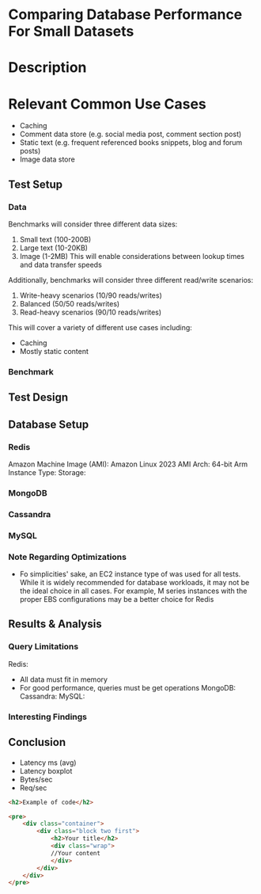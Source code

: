 # Comparing Database Performance For Small Datasets

# Description

# Relevant Common Use Cases
- Caching
- Comment data store (e.g. social media post, comment section post)
- Static text (e.g. frequent referenced books snippets, blog and forum posts)
- Image data store 

## Test Setup

### Data
Benchmarks will consider three different data sizes:
1. Small text (100-200B)
2. Large text (10-20KB)
3. Image (1-2MB)
This will enable considerations between lookup times and data transfer speeds

Additionally, benchmarks will consider three different read/write scenarios:
1. Write-heavy scenarios (10/90 reads/writes)
2. Balanced (50/50 reads/writes)
3. Read-heavy scenarios (90/10 reads/writes)


This will cover a variety of different use cases including:
* Caching 
* Mostly static content

### Benchmark

## Test Design




## Database Setup

### Redis
Amazon Machine Image (AMI): Amazon Linux 2023 AMI 
Arch: 64-bit Arm
Instance Type: 
Storage: 

### MongoDB

### Cassandra

### MySQL

### Note Regarding Optimizations
* Fo simplicities' sake, an EC2 instance type of <insert-instance-type> was used for all tests. While it is widely 
recommended for database workloads, it may not be the ideal choice in all cases. For example, M series instances with the proper EBS configurations may be a better choice for Redis

## Results & Analysis
### Query Limitations
Redis: 
* All data must fit in memory
* For good performance, queries must be get operations
MongoDB:
Cassandra:
MySQL:

### Interesting Findings

## Conclusion

####
- Latency ms (avg)
- Latency boxplot
- Bytes/sec
- Req/sec

```html
<h2>Example of code</h2>

<pre>
    <div class="container">
        <div class="block two first">
            <h2>Your title</h2>
            <div class="wrap">
            //Your content
            </div>
        </div>
    </div>
</pre>
```